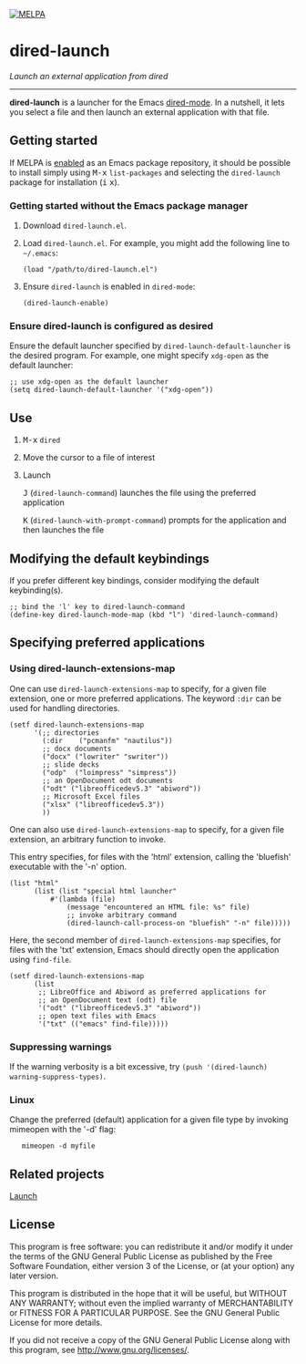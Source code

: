 [![MELPA](https://melpa.org/packages/dired-launch-badge.svg)](https://melpa.org/#/dired-launch)

# dired-launch

*Launch an external application from dired*

---

**dired-launch** is a launcher for the Emacs [dired-mode](https://www.emacswiki.org/emacs/DiredMode). In a nutshell, it lets you select a file and then launch an external application with that file.

## Getting started

If MELPA is [enabled](https://melpa.org/#/getting-started) as an Emacs package repository, it should be possible to install simply using <kbd>M-x</kbd> `list-packages` and selecting the `dired-launch` package for installation (<kbd>i</kbd> <kbd>x</kbd>).

### Getting started without the Emacs package manager

1. Download `dired-launch.el`.

2. Load `dired-launch.el`. For example, you might add the following line to `~/.emacs`:

    `(load "/path/to/dired-launch.el")`

3. Ensure `dired-launch` is enabled in `dired-mode`:

    `(dired-launch-enable)`

### Ensure dired-launch is configured as desired

Ensure the default launcher specified by `dired-launch-default-launcher` is the desired program. For example, one might specify `xdg-open` as the default launcher:

    ;; use xdg-open as the default launcher
	(setq dired-launch-default-launcher '("xdg-open"))

## Use

1. <kbd>M-x</kbd> `dired`

2. Move the cursor to a file of interest

3. Launch 

    <kbd>J</kbd> (`dired-launch-command`) launches the file using the preferred application 

	<kbd>K</kbd> (`dired-launch-with-prompt-command`) prompts for the application and then launches the file
	

## Modifying the default keybindings

If you prefer different key bindings, consider modifying the default keybinding(s).

```
;; bind the 'l' key to dired-launch-command
(define-key dired-launch-mode-map (kbd "l") 'dired-launch-command)
```

## Specifying preferred applications

### Using dired-launch-extensions-map

One can use `dired-launch-extensions-map` to specify, for a given file extension, one or more preferred applications. The keyword `:dir` can be used for handling directories.

```
(setf dired-launch-extensions-map
      '(;; directories
        (:dir    ("pcmanfm" "nautilus"))
        ;; docx documents
        ("docx" ("lowriter" "swriter"))
        ;; slide decks
        ("odp"  ("loimpress" "simpress"))
        ;; an OpenDocument odt documents
        ("odt" ("libreofficedev5.3" "abiword"))
        ;; Microsoft Excel files
        ("xlsx" ("libreofficedev5.3"))
        ))
```

One can also use `dired-launch-extensions-map` to specify, for a given file extension, an arbitrary function to invoke.

This entry specifies, for files with the 'html' extension, calling the 'bluefish' executable with the '-n' option.

```
(list "html"
      (list (list "special html launcher"
		  #'(lambda (file)
		      (message "encountered an HTML file: %s" file)
		      ;; invoke arbitrary command
		      (dired-launch-call-process-on "bluefish" "-n" file)))))
```

Here, the second member of `dired-launch-extensions-map` specifies, for files with the 'txt' extension, Emacs should directly open the application using `find-file`.

```
(setf dired-launch-extensions-map 
      (list
       ;; LibreOffice and Abiword as preferred applications for
       ;; an OpenDocument text (odt) file
       '("odt" ("libreofficedev5.3" "abiword"))
       ;; open text files with Emacs
       '("txt" (("emacs" find-file)))))
```

### Suppressing warnings

If the warning verbosity is a bit excessive, try `(push '(dired-launch) warning-suppress-types)`.

### Linux

Change the preferred (default) application for a given file type by invoking mimeopen with the '-d' flag:

       mimeopen -d myfile

## Related projects

[Launch](https://github.com/sfllaw/emacs-launch)

## License

This program is free software: you can redistribute it and/or modify it under the terms of the GNU General Public License as published by the Free Software Foundation, either version 3 of the License, or (at your option) any later version.

This program is distributed in the hope that it will be useful, but WITHOUT ANY WARRANTY; without even the implied warranty of MERCHANTABILITY or FITNESS FOR A PARTICULAR PURPOSE. See the GNU General Public License for more details.

If you did not receive a copy of the GNU General Public License along with this program, see http://www.gnu.org/licenses/.

